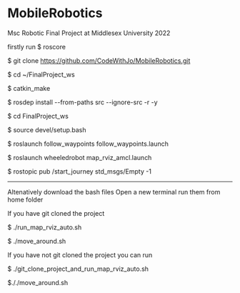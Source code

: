 # MobileRobotics
Msc Robotic Final Project at Middlesex University 2022

firstly run $ roscore 

$ git clone https://github.com/CodeWithJo/MobileRobotics.git

$ cd ~/FinalProject_ws

$ catkin_make

$ rosdep install --from-paths src --ignore-src -r -y

$ cd FinalProject_ws

$ source devel/setup.bash

$ roslaunch follow_waypoints follow_waypoints.launch

$ roslaunch wheeledrobot map_rviz_amcl.launch

$ rostopic pub /start_journey std_msgs/Empty -1

-----------------------------------------------------------------------

Altenatively download the bash files 
Open a new terminal run them from home folder 

If you have git cloned the project 

$ ./run_map_rviz_auto.sh

$ ./move_around.sh 

If you have not git cloned the project you can run 

$ ./git_clone_project_and_run_map_rviz_auto.sh

$././move_around.sh 
